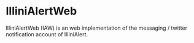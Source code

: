 # IlliniAlertWeb
IlliniAlertWeb (IAW) is an web implementation of the messaging / twitter notification account of IlliniAlert.

